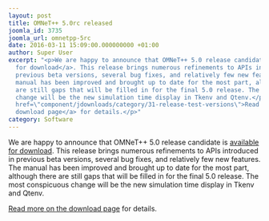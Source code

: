 ```yaml
---
layout: post
title: OMNeT++ 5.0rc released
joomla_id: 3735
joomla_url: omnetpp-5rc
date: 2016-03-11 15:09:00.000000000 +01:00
author: Super User
excerpt: "<p>We are happy to announce that OMNeT++ 5.0 release candidate is <a href=\"component/jdownloads/category/31-release-test-versions\">available
  for download</a>. This release brings numerous refinements to APIs introduced in
  previous beta versions, several bug fixes, and relatively few new features. The
  manual has been improved and brought up to date for the most part, although there
  are still gaps that will be filled in for the final 5.0 release. The most conspicuous
  change will be the new simulation time display in Tkenv and Qtenv.</p>\r\n<p><a
  href=\"component/jdownloads/category/31-release-test-versions\">Read more on the
  download page</a> for details.</p>"
category: Software
---
```

<p>We are happy to announce that OMNeT++ 5.0 release candidate is <a href="component/jdownloads/category/31-release-test-versions">available for download</a>. This release brings numerous refinements to APIs introduced in previous beta versions, several bug fixes, and relatively few new features. The manual has been improved and brought up to date for the most part, although there are still gaps that will be filled in for the final 5.0 release. The most conspicuous change will be the new simulation time display in Tkenv and Qtenv.</p>
<p><a href="component/jdownloads/category/31-release-test-versions">Read more on the download page</a> for details.</p>
